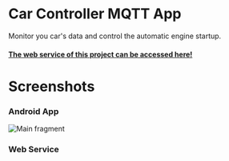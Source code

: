 # Car Controller MQTT App
Monitor you car's data and control the automatic engine startup.
#### [The web service of this project can be accessed here!](https://dqtt.tk/)
# Screenshots
### Android App
![Main fragment](https://ibb.co/YPBsTf1)

### Web Service
